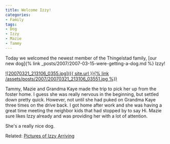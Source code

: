 ```yaml
---
title: Welcome Izzy!
categories:
- Family
tags:
- Dog
- Izzy
- Mazie
- Tammy
---
```


Today we welcomed the newest member of the Thingelstad family, [our new dog]{% link _posts/2007/2007-03-15-were-getting-a-dog.md %} Izzy!


[![20070321_213106_0355.jpg]({{ site.url }}{% link /assets/posts/2007/20070321_213106_03551.jpg %})](http://photos.thingelstad.com/200703-Izzy/content/20070321_213106_0355_large.html)

Tammy, Mazie and Grandma Kaye made the trip to pick her up from the foster home. I guess she was really nervous in the beginning, but settled down pretty quick. However, not until she had puked on Grandma Kaye three times on the drive back. I got home after work and she was having a great time meeting the neighbor kids that had stopped by to say Hi. Mazie sure likes Izzy already and was providing her with a lot of attention.

She's a really nice dog.

Related: [Pictures of Izzy Arriving](http://photos.thingelstad.com/200703-Izzy/)
